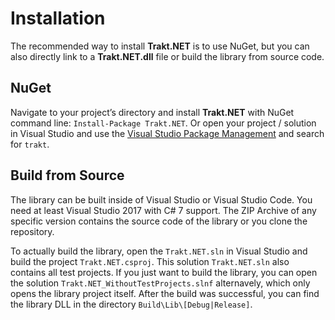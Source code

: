 # Installation

The recommended way to install **Trakt.NET** is to use NuGet, but you can also directly link to a **Trakt.NET.dll** file or build the library from source code.

## NuGet

Navigate to your project’s directory and install **Trakt.NET** with NuGet command line: `Install-Package Trakt.NET`. Or open your project / solution in Visual Studio and use the [Visual Studio Package Management](https://learn.microsoft.com/de-de/nuget/consume-packages/install-use-packages-visual-studio) and search for `trakt`.

## Build from Source

The library can be built inside of Visual Studio or Visual Studio Code. You need at least Visual Studio 2017 with C# 7 support. The ZIP Archive of any specific version contains the source code of the library or you clone the repository.

To actually build the library, open the `Trakt.NET.sln` in Visual Studio and build the project `Trakt.NET.csproj`. This solution `Trakt.NET.sln` also contains all test projects. If you just want to build the library, you can open the solution `Trakt.NET_WithoutTestProjects.slnf` alternavely, which only opens the library project itself. After the build was successful, you can find the library DLL in the directory `Build\Lib\[Debug|Release]`.

